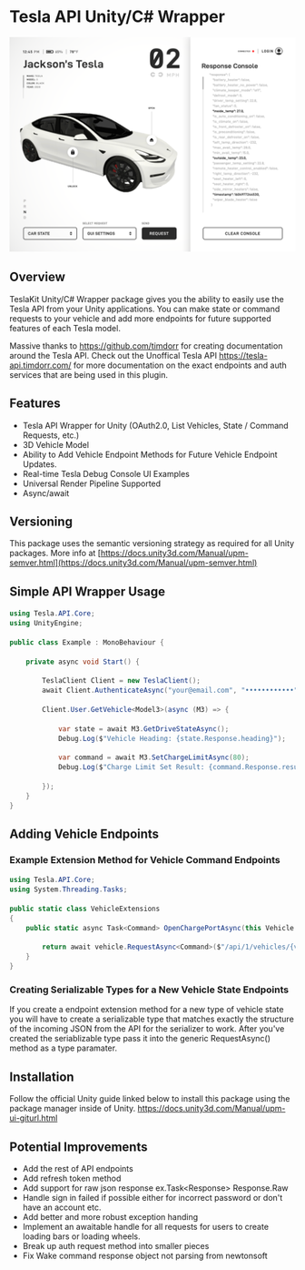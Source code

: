 # Tesla API Unity/C# Wrapper

![Samples~/Standard/Images/ConsoleMock.png](Samples~/Standard/Images/ConsoleMock.png)

## Overview

TeslaKit Unity/C# Wrapper package gives you the ability to easily use the Tesla API from your Unity applications. You can make state or command requests to your vehicle and add more endpoints for future supported features of each Tesla model.

Massive thanks to https://github.com/timdorr for creating documentation around the Tesla API. Check out the Unoffical Tesla API https://tesla-api.timdorr.com/ for more documentation on the exact endpoints and auth services that are being used in this plugin.

## Features

- Tesla API Wrapper for Unity (OAuth2.0, List Vehicles, State / Command Requests, etc.)
- 3D Vehicle Model
- Ability to Add Vehicle Endpoint Methods for Future Vehicle Endpoint Updates.
- Real-time Tesla Debug Console UI Examples
- Universal Render Pipeline Supported
- Async/await

## Versioning

This package uses the semantic versioning strategy as required for all Unity packages. More info at [https://docs.unity3d.com/Manual/upm-semver.html](https://docs.unity3d.com/Manual/upm-semver.html)

## Simple API Wrapper Usage

```csharp
using Tesla.API.Core;
using UnityEngine;

public class Example : MonoBehaviour {

    private async void Start() {

        TeslaClient Client = new TeslaClient();
        await Client.AuthenticateAsync("your@email.com", "••••••••••••");

        Client.User.GetVehicle<Model3>(async (M3) => {

            var state = await M3.GetDriveStateAsync();
            Debug.Log($"Vehicle Heading: {state.Response.heading}");

            var command = await M3.SetChargeLimitAsync(80);
            Debug.Log($"Charge Limit Set Result: {command.Response.result}");

        });
    }
}
```

## Adding Vehicle Endpoints

### Example Extension Method for Vehicle Command Endpoints

```csharp
using Tesla.API.Core;
using System.Threading.Tasks;

public static class VehicleExtensions
{
    public static async Task<Command> OpenChargePortAsync(this Vehicle vehicle) {

        return await vehicle.RequestAsync<Command>($"/api/1/vehicles/{vehicle.Id}/command/charge_port_door_open");
    }
}
```

### Creating Serializable Types for a New Vehicle State Endpoints

If you create a endpoint extension method for a new type of vehicle state you will have to create a serializable type that matches exactly the structure of the incoming JSON from the API for the serializer to work. After you've created the seriablizable type pass it into the generic RequestAsync<T>() method as a type paramater.

## Installation

Follow the official Unity guide linked below to install this package using the package manager inside of Unity.
https://docs.unity3d.com/Manual/upm-ui-giturl.html

## Potential Improvements

- Add the rest of API endpoints
- Add refresh token method
- Add support for raw json response ex.Task<Response<T>> Response.Raw
- Handle sign in failed if possible either for incorrect password or don't have an account etc.
- Add better and more robust exception handing
- Implement an awaitable handle for all requests for users to create loading bars or loading wheels.
- Break up auth request method into smaller pieces
- Fix Wake command response object not parsing from newtonsoft
